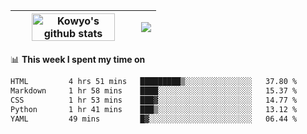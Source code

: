 | <a href="https://github.com/anuraghazra/github-readme-stats"><img width="85%" src="https://github-readme-stats.vercel.app/api?username=kowyo&show_icons=true&hide_border=true&theme=transparent" alt="Kowyo's github stats" /></a> | <a href="https://github.com/anuraghazra/github-readme-stats"><img align="center" src="https://github-readme-stats.vercel.app/api/top-langs/?username=kowyo&exclude_repo=Engineering-Competition-Robot,mobile-robot&hide=c,assembly,shaderlab,hlsl,mathematica,cmake&layout=compact&hide_border=true&theme=transparent" /></a> |
| ------------- | ------------- |

📊 **This week I spent my time on**
<!--START_SECTION:waka-->

```txt
HTML         4 hrs 51 mins   █████████▒░░░░░░░░░░░░░░░   37.80 %
Markdown     1 hr 58 mins    ████░░░░░░░░░░░░░░░░░░░░░   15.37 %
CSS          1 hr 53 mins    ███▓░░░░░░░░░░░░░░░░░░░░░   14.77 %
Python       1 hr 41 mins    ███▒░░░░░░░░░░░░░░░░░░░░░   13.12 %
YAML         49 mins         █▓░░░░░░░░░░░░░░░░░░░░░░░   06.44 %
```

<!--END_SECTION:waka-->
